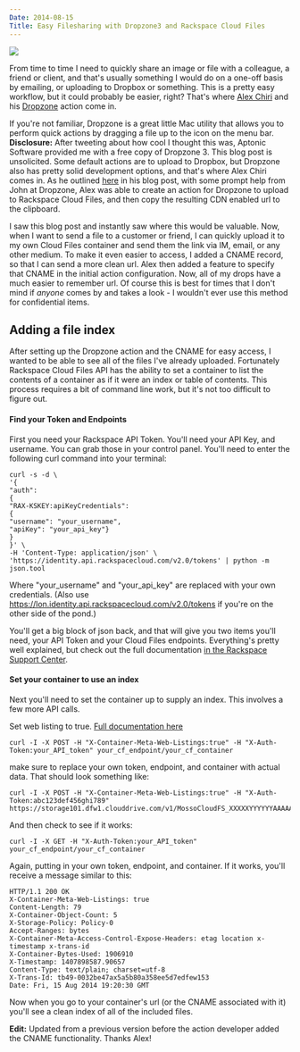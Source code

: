 ```yaml
---
Date: 2014-08-15
Title: Easy Filesharing with Dropzone3 and Rackspace Cloud Files
---
```


<img class="img-responsive" src="//drops.albush.com/andtherewasmuchrejoicing.gif">

From time to time I need to quickly share an image or file with a colleague, a friend or client, and that's usually something I would do on a one-off basis by emailing, or uploading to Dropbox or something. This is a pretty easy workflow, but it could probably be easier, right? That's where [Alex Chiri][1] and his [Dropzone][2] action come in.

If you're not familiar, Dropzone is a great little Mac utility that allows you to perform quick actions by dragging a file up to the icon on the menu bar. **Disclosure:** After tweeting about how cool I thought this was, Aptonic Software provided me with a free copy of Dropzone 3. This blog post is unsolicited. Some default actions are to upload to Dropbox, but Dropzone also has pretty solid development options, and that's where Alex Chiri comes in. As he outlined [here][3] in his blog post, with some prompt help from John at Dropzone, Alex was able to create an action for Dropzone to upload to Rackspace Cloud Files, and then copy the resulting CDN enabled url to the clipboard.

I saw this blog post and instantly saw where this would be valuable. Now, when I want to send a file to a customer or friend, I can quickly upload it to my own Cloud Files container and send them the link via IM, email, or any other medium. To make it even easier to access, I added a CNAME record, so that I can send a more clean url. Alex then added a feature to specify that CNAME in the initial action configuration. Now, all of my drops have a much easier to remember url. Of course this is best for times that I don't mind if _anyone_ comes by and takes a look - I wouldn't ever use this method for confidential items.

## Adding a file index

After setting up the Dropzone action and the CNAME for easy access, I wanted to be able to see all of the files I've already uploaded. Fortunately Rackspace Cloud Files API has the ability to set a container to list the contents of a container as if it were an index or table of contents. This process requires a bit of command line work, but it's not too difficult to figure out.

#### Find your Token and Endpoints

First you need your Rackspace API Token. You'll need your API Key, and username. You can grab those in your control panel. You'll need to enter the following curl command into your terminal:

	curl -s -d \
	'{
	"auth":
	{
	"RAX-KSKEY:apiKeyCredentials":
	{
	"username": "your_username",
	"apiKey": "your_api_key"}
	}
	}' \
	-H 'Content-Type: application/json' \
	'https://identity.api.rackspacecloud.com/v2.0/tokens' | python -m json.tool

Where "your_username" and "your_api_key" are replaced with your own credentials. (Also use https://lon.identity.api.rackspacecloud.com/v2.0/tokens if you're on the other side of the pond.)

You'll get a big block of json back, and that will give you two items you'll need, your API Token and your Cloud Files endpoints. Everything's pretty well explained, but check out the full documentation [in the Rackspace Support Center][4].

#### Set your container to use an index

Next you'll need to set the container up to supply an index. This involves a few more API calls.

Set web listing to true. [Full documentation here][5]

	curl -I -X POST -H "X-Container-Meta-Web-Listings:true" -H "X-Auth-Token:your_API_token" your_cf_endpoint/your_cf_container

make sure to replace your own token, endpoint, and container with actual data. That should look something like:

	curl -I -X POST -H "X-Container-Meta-Web-Listings:true" -H "X-Auth-Token:abc123def456ghi789" https://storage101.dfw1.clouddrive.com/v1/MossoCloudFS_XXXXXYYYYYYAAAAABBBBCCCCCC/shares
And then check to see if it works:

	curl -I -X GET -H "X-Auth-Token:your_API_token" your_cf_endpoint/your_cf_container

Again, putting in your own token, endpoint, and container. If it works, you'll receive a message similar to this:

	HTTP/1.1 200 OK
	X-Container-Meta-Web-Listings: true
	Content-Length: 79
	X-Container-Object-Count: 5
	X-Storage-Policy: Policy-0
	Accept-Ranges: bytes
	X-Container-Meta-Access-Control-Expose-Headers: etag location x-timestamp x-trans-id
	X-Container-Bytes-Used: 1906910
	X-Timestamp: 1407898587.90657
	Content-Type: text/plain; charset=utf-8
	X-Trans-Id: tb49-0032be47ax5a5b80a358ee5d7edfew153
	Date: Fri, 15 Aug 2014 19:20:30 GMT

Now when you go to your container's url (or the CNAME associated with it) you'll see a clean index of all of the included files.

**Edit:** Updated from a previous version before the action developer added the CNAME functionality. Thanks Alex!

[1]: http://www.alexchiri.com/
[2]: https://aptonic.com/dropzone3/
[3]: http://www.alexchiri.com/rackspace-cloud-files-action-for-dropzone-3/
[4]: http://docs.rackspace.com/loadbalancers/api/v1.0/clb-getting-started/content/Generating_Auth_Token.html
[5]: http://docs.rackspace.com/files/api/v1/cf-devguide/content/Create_Static_Website-dle4000.html
